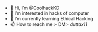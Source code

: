 - 👋 Hi, I’m @CoolhackKD
- 👀 I’m interested in hacks of computer
- 🌱 I’m currently learning Ethical Hacking
- 📫 How to reach me :- DM:- _duttax11_ 

<!---
CoolhackKD/CoolhackKD is a ✨ special ✨ repository because its `README.md` (this file) appears on your GitHub profile.
You can click the Preview link to take a look at your changes.
--->
